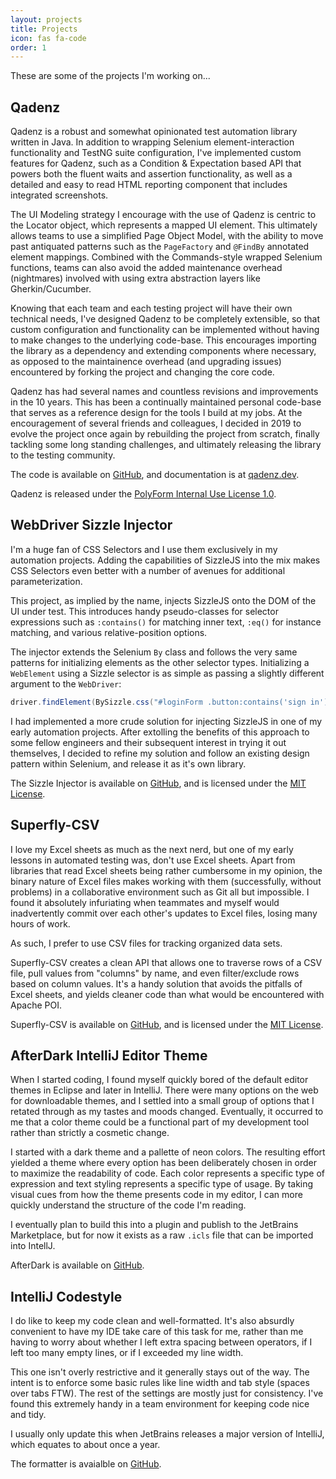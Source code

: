 ```yaml
---
layout: projects
title: Projects
icon: fas fa-code
order: 1
---
```


These are some of the projects I'm working on...

## Qadenz

Qadenz is a robust and somewhat opinionated test automation library written in Java. In addition to wrapping Selenium element-interaction functionality and TestNG suite configuration, I've implemented custom features for Qadenz, such as a Condition & Expectation based API that powers both the fluent waits and assertion functionality, as well as a detailed and easy to read HTML reporting component that includes integrated screenshots.

The UI Modeling strategy I encourage with the use of Qadenz is centric to the Locator object, which represents a mapped UI element. This ultimately allows teams to use a simplified Page Object Model, with the ability to move past antiquated patterns such as the `PageFactory` and `@FindBy` annotated element mappings. Combined with the Commands-style wrapped Selenium functions, teams can also avoid the added maintenance overhead (nightmares) involved with using extra abstraction layers like Gherkin/Cucumber.

Knowing that each team and each testing project will have their own technical needs, I've designed Qadenz to be completely extensible, so that custom configuration and functionality can be implemented without having to make changes to the underlying code-base. This encourages importing the library as a dependency and extending components where necessary, as opposed to the maintainence overhead (and upgrading issues) encountered by forking the project and changing the core code.

Qadenz has had several names and countless revisions and improvements in the 10 years. This has been a continually maintained personal code-base that serves as a reference design for the tools I build at my jobs. At the encouragement of several friends and colleagues, I decided in 2019 to evolve the project once again by rebuilding the project from scratch, finally tackling some long standing challenges, and ultimately releasing the library to the testing community.

The code is available on [GitHub](https://github.com/qadenz/qadenz), and documentation is at [qadenz.dev](https://qadenz.dev).

Qadenz is released under the [PolyForm Internal Use License 1.0](https://polyformproject.org/licenses/internal-use/1.0.0).

## WebDriver Sizzle Injector

I'm a huge fan of CSS Selectors and I use them exclusively in my automation projects. Adding the capabilities of SizzleJS into the mix makes CSS Selectors even better with a number of avenues for additional parameterization.

This project, as implied by the name, injects SizzleJS onto the DOM of the UI under test. This introduces handy pseudo-classes for selector expressions such as `:contains()` for matching inner text, `:eq()` for instance matching, and various relative-position options.

The injector extends the Selenium `By` class and follows the very same patterns for initializing elements as the other selector types. Initializing a `WebElement` using a Sizzle selector is as simple as passing a slightly different argument to the `WebDriver`:

```java
driver.findElement(BySizzle.css("#loginForm .button:contains('sign in')"));
```

I had implemented a more crude solution for injecting SizzleJS in one of my early automation projects. After extolling the benefits of this approach to some fellow engineers and their subsequent interest in trying it out themselves, I decided to refine my solution and follow an existing design pattern within Selenium, and release it as it's own library.

The Sizzle Injector is available on [GitHub](https://github.com/tim-slifer/webdriver-sizzle-injector), and is licensed under the [MIT License](https://github.com/tim-slifer/webdriver-sizzle-injector/blob/master/LICENSE).

## Superfly-CSV

I love my Excel sheets as much as the next nerd, but one of my early lessons in automated testing was, don't use Excel sheets. Apart from libraries that read Excel sheets being rather cumbersome in my opinion, the binary nature of Excel files makes working with them (successfully, without problems) in a collaborative environment such as Git all but impossible. I found it absolutely infuriating when teammates and myself would inadvertently commit over each other's updates to Excel files, losing many hours of work.

As such, I prefer to use CSV files for tracking organized data sets.

Superfly-CSV creates a clean API that allows one to traverse rows of a CSV file, pull values from "columns" by name, and even filter/exclude rows based on column values. It's a handy solution that avoids the pitfalls of Excel sheets, and yields cleaner code than what would be encountered with Apache POI.

Superfly-CSV is available on [GitHub](https://github.com/tim-slifer/superfly-csv), and is licensed under the [MIT License](https://github.com/tim-slifer/superfly-csv/blob/master/LICENSE).

## AfterDark IntelliJ Editor Theme

When I started coding, I found myself quickly bored of the default editor themes in Eclipse and later in IntelliJ. There were many options on the web for downloadable themes, and I settled into a small group of options that I retated through as my tastes and moods changed. Eventually, it occurred to me that a color theme could be a functional part of my development tool rather than strictly a cosmetic change.

I started with a dark theme and a pallette of neon colors. The resulting effort yielded a theme where every option has been deliberately chosen in order to maximize the readability of code. Each color represents a specific type of expression and text styling represents a specific type of usage. By taking visual cues from how the theme presents code in my editor, I can more quickly understand the structure of the code I'm reading.

I eventually plan to build this into a plugin and publish to the JetBrains Marketplace, but for now it exists as a raw `.icls` file that can be imported into IntellJ.

AfterDark is available on [GitHub](https://github.com/tim-slifer/after-dark-intellij).

## IntelliJ Codestyle

I do like to keep my code clean and well-formatted. It's also absurdly convenient to have my IDE take care of this task for me, rather than me having to worry about whether I left extra spacing between operators, if I left too many empty lines, or if I exceeded my line width.

This one isn't overly restrictive and it generally stays out of the way. The intent is to enforce some basic rules like line width and tab style (spaces over tabs FTW). The rest of the settings are mostly just for consistency. I've found this extremely handy in a team environment for keeping code nice and tidy.

I usually only update this when JetBrains releases a major version of IntelliJ, which equates to about once a year.

The formatter is avaialble on [GitHub](https://github.com/tim-slifer/intellij-codestyle).
